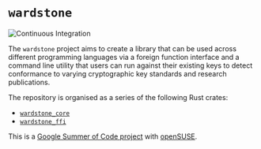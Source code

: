 # `wardstone`

![Continuous Integration](https://github.com/tshakalekholoane/wardstone/actions/workflows/ci.yaml/badge.svg)

The `wardstone` project aims to create a library that can be used across different programming languages via a foreign function interface and a command line utility that users can run against their existing keys to detect conformance to varying cryptographic key standards and research publications.

The repository is organised as a series of the following Rust crates:

- [`wardstone_core`](./crates/core/)
- [`wardstone_ffi`](./crates/ffi/)

This is a [Google Summer of Code project](https://summerofcode.withgoogle.com/programs/2023/projects/QjOBHrdT) with [openSUSE](https://github.com/openSUSE/mentoring/issues/198).

